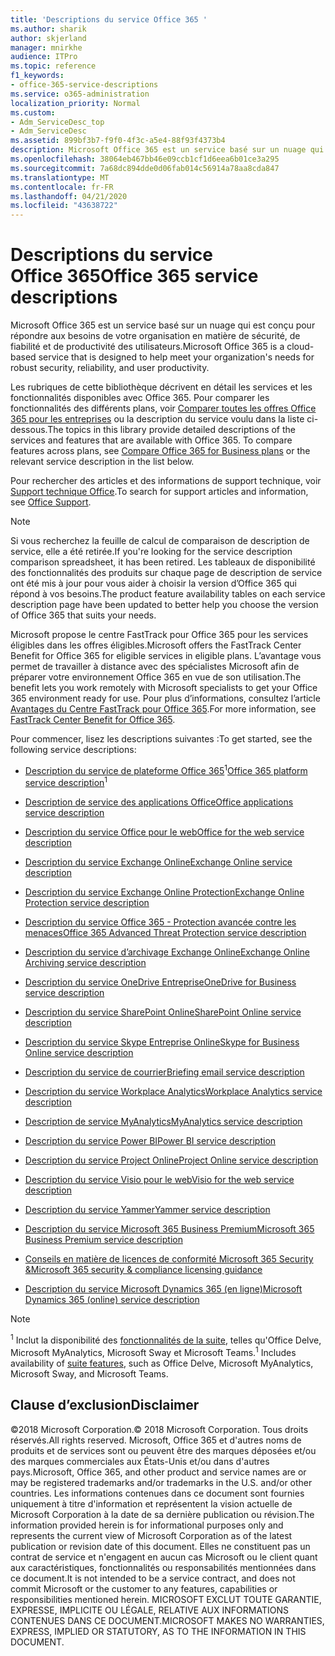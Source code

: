 ```yaml
---
title: 'Descriptions du service Office 365 '
ms.author: sharik
author: skjerland
manager: mnirkhe
audience: ITPro
ms.topic: reference
f1_keywords:
- office-365-service-descriptions
ms.service: o365-administration
localization_priority: Normal
ms.custom:
- Adm_ServiceDesc_top
- Adm_ServiceDesc
ms.assetid: 899bf3b7-f9f0-4f3c-a5e4-88f93f4373b4
description: Microsoft Office 365 est un service basé sur un nuage qui est conçu pour répondre aux besoins de votre organisation en matière de sécurité, de fiabilité et de productivité des utilisateurs.
ms.openlocfilehash: 38064eb467bb46e09ccb1cf1d6eea6b01ce3a295
ms.sourcegitcommit: 7a68dc894dde0d06fab014c56914a78aa8cda847
ms.translationtype: MT
ms.contentlocale: fr-FR
ms.lasthandoff: 04/21/2020
ms.locfileid: "43638722"
---
```

# <a name="office-365-service-descriptions"></a><span data-ttu-id="d73b6-103">Descriptions du service Office 365</span><span class="sxs-lookup"><span data-stu-id="d73b6-103">Office 365 service descriptions</span></span> 

<span data-ttu-id="d73b6-104">Microsoft Office 365 est un service basé sur un nuage qui est conçu pour répondre aux besoins de votre organisation en matière de sécurité, de fiabilité et de productivité des utilisateurs.</span><span class="sxs-lookup"><span data-stu-id="d73b6-104">Microsoft Office 365 is a cloud-based service that is designed to help meet your organization's needs for robust security, reliability, and user productivity.</span></span> 
  
<span data-ttu-id="d73b6-p101">Les rubriques de cette bibliothèque décrivent en détail les services et les fonctionnalités disponibles avec Office 365. Pour comparer les fonctionnalités des différents plans, voir [Comparer toutes les offres Office 365 pour les entreprises](https://go.microsoft.com/fwlink/?LinkID=799177&amp;clcid=0x409) ou la description du service voulu dans la liste ci-dessous.</span><span class="sxs-lookup"><span data-stu-id="d73b6-p101">The topics in this library provide detailed descriptions of the services and features that are available with Office 365. To compare features across plans, see [Compare Office 365 for Business plans](https://go.microsoft.com/fwlink/?LinkID=799177&amp;clcid=0x409) or the relevant service description in the list below.</span></span> 
  
<span data-ttu-id="d73b6-107">Pour rechercher des articles et des informations de support technique, voir [Support technique Office](https://support.office.com/).</span><span class="sxs-lookup"><span data-stu-id="d73b6-107">To search for support articles and information, see [Office Support](https://support.office.com/).</span></span>
  
> [!NOTE]
> <span data-ttu-id="d73b6-108">Si vous recherchez la feuille de calcul de comparaison de description de service, elle a été retirée.</span><span class="sxs-lookup"><span data-stu-id="d73b6-108">If you're looking for the service description comparison spreadsheet, it has been retired.</span></span> <span data-ttu-id="d73b6-109">Les tableaux de disponibilité des fonctionnalités des produits sur chaque page de description de service ont été mis à jour pour vous aider à choisir la version d’Office 365 qui répond à vos besoins.</span><span class="sxs-lookup"><span data-stu-id="d73b6-109">The product feature availability tables on each service description page have been updated to better help you choose the version of Office 365 that suits your needs.</span></span> 
  
<span data-ttu-id="d73b6-110">Microsoft propose le centre FastTrack pour Office 365 pour les services éligibles dans les offres éligibles.</span><span class="sxs-lookup"><span data-stu-id="d73b6-110">Microsoft offers the FastTrack Center Benefit for Office 365 for eligible services in eligible plans.</span></span> <span data-ttu-id="d73b6-111">L’avantage vous permet de travailler à distance avec des spécialistes Microsoft afin de préparer votre environnement Office 365 en vue de son utilisation.</span><span class="sxs-lookup"><span data-stu-id="d73b6-111">The benefit lets you work remotely with Microsoft specialists to get your Office 365 environment ready for use.</span></span> <span data-ttu-id="d73b6-112">Pour plus d’informations, consultez l’article [Avantages du Centre FastTrack pour Office 365](https://docs.microsoft.com/fasttrack/O365-fasttrack-benefit-for-office-365).</span><span class="sxs-lookup"><span data-stu-id="d73b6-112">For more information, see [FastTrack Center Benefit for Office 365](https://docs.microsoft.com/fasttrack/O365-fasttrack-benefit-for-office-365).</span></span>
  
<span data-ttu-id="d73b6-113">Pour commencer, lisez les descriptions suivantes :</span><span class="sxs-lookup"><span data-stu-id="d73b6-113">To get started, see the following service descriptions:</span></span>
  
- <span data-ttu-id="d73b6-114">[Description du service de plateforme Office 365](office-365-platform-service-description/office-365-platform-service-description.md)<sup>1</sup></span><span class="sxs-lookup"><span data-stu-id="d73b6-114">[Office 365 platform service description](office-365-platform-service-description/office-365-platform-service-description.md)<sup>1</sup></span></span>

- [<span data-ttu-id="d73b6-115">Description de service des applications Office</span><span class="sxs-lookup"><span data-stu-id="d73b6-115">Office applications service description</span></span>](office-applications-service-description/office-applications-service-description.md)

- [<span data-ttu-id="d73b6-116">Description du service Office pour le web</span><span class="sxs-lookup"><span data-stu-id="d73b6-116">Office for the web service description</span></span>](office-online-service-description/office-online-service-description.md)

- [<span data-ttu-id="d73b6-117">Description du service Exchange Online</span><span class="sxs-lookup"><span data-stu-id="d73b6-117">Exchange Online service description</span></span>](exchange-online-service-description/exchange-online-service-description.md)

- [<span data-ttu-id="d73b6-118">Description du service Exchange Online Protection</span><span class="sxs-lookup"><span data-stu-id="d73b6-118">Exchange Online Protection service description</span></span>](exchange-online-protection-service-description/exchange-online-protection-service-description.md)

- [<span data-ttu-id="d73b6-119">Description du service Office 365 - Protection avancée contre les menaces</span><span class="sxs-lookup"><span data-stu-id="d73b6-119">Office 365 Advanced Threat Protection service description</span></span>](office-365-advanced-threat-protection-service-description.md)

- [<span data-ttu-id="d73b6-120">Description du service d’archivage Exchange Online</span><span class="sxs-lookup"><span data-stu-id="d73b6-120">Exchange Online Archiving service description</span></span>](exchange-online-archiving-service-description/exchange-online-archiving-service-description.md)

- [<span data-ttu-id="d73b6-121">Description du service OneDrive Entreprise</span><span class="sxs-lookup"><span data-stu-id="d73b6-121">OneDrive for Business service description</span></span>](onedrive-for-business-service-description.md)

- [<span data-ttu-id="d73b6-122">Description du service SharePoint Online</span><span class="sxs-lookup"><span data-stu-id="d73b6-122">SharePoint Online service description</span></span>](sharepoint-online-service-description/sharepoint-online-service-description.md)

- [<span data-ttu-id="d73b6-123">Description du service Skype Entreprise Online</span><span class="sxs-lookup"><span data-stu-id="d73b6-123">Skype for Business Online service description</span></span>](skype-for-business-online-service-description/skype-for-business-online-service-description.md)

- [<span data-ttu-id="d73b6-124">Description du service de courrier</span><span class="sxs-lookup"><span data-stu-id="d73b6-124">Briefing email service description</span></span>](briefing-service-description.md)

- [<span data-ttu-id="d73b6-125">Description du service Workplace Analytics</span><span class="sxs-lookup"><span data-stu-id="d73b6-125">Workplace Analytics service description</span></span>](workplace-analytics-service-description.md)

- [<span data-ttu-id="d73b6-126">Description de service MyAnalytics</span><span class="sxs-lookup"><span data-stu-id="d73b6-126">MyAnalytics service description</span></span>](mya-service-description.md)

- [<span data-ttu-id="d73b6-127">Description du service Power BI</span><span class="sxs-lookup"><span data-stu-id="d73b6-127">Power BI service description</span></span>](power-bi-service-description.md)

- [<span data-ttu-id="d73b6-128">Description du service Project Online</span><span class="sxs-lookup"><span data-stu-id="d73b6-128">Project Online service description</span></span>](project-online-service-description/project-online-service-description.md)

- [<span data-ttu-id="d73b6-129">Description du service Visio pour le web</span><span class="sxs-lookup"><span data-stu-id="d73b6-129">Visio for the web service description</span></span>](visio-online-service-description/visio-online-service-description.md)

- [<span data-ttu-id="d73b6-130">Description du service Yammer</span><span class="sxs-lookup"><span data-stu-id="d73b6-130">Yammer service description</span></span>](yammer-service-description/yammer-service-description.md)

- [<span data-ttu-id="d73b6-131">Description du service Microsoft 365 Business Premium</span><span class="sxs-lookup"><span data-stu-id="d73b6-131">Microsoft 365 Business Premium service description</span></span>](microsoft-365-service-descriptions/microsoft-365-business-service-description.md)

- [<span data-ttu-id="d73b6-132">Conseils en matière de licences de conformité Microsoft 365 Security &</span><span class="sxs-lookup"><span data-stu-id="d73b6-132">Microsoft 365 security & compliance licensing guidance</span></span>](microsoft-365-service-descriptions/microsoft-365-tenantlevel-services-licensing-guidance/microsoft-365-security-compliance-licensing-guidance.md)

- [<span data-ttu-id="d73b6-133">Description du service Microsoft Dynamics 365 (en ligne)</span><span class="sxs-lookup"><span data-stu-id="d73b6-133">Microsoft Dynamics 365 (online) service description</span></span>](microsoft-dynamics-365-online-service-description.md)

> [!NOTE]
> <span data-ttu-id="d73b6-134"><sup>1</sup> Inclut la disponibilité des [fonctionnalités de la suite](https://docs.microsoft.com/office365/servicedescriptions/office-365-platform-service-description/office-365-suite-features), telles qu'Office Delve, Microsoft MyAnalytics, Microsoft Sway et Microsoft Teams.</span><span class="sxs-lookup"><span data-stu-id="d73b6-134"><sup>1</sup> Includes availability of [suite features](https://docs.microsoft.com/office365/servicedescriptions/office-365-platform-service-description/office-365-suite-features), such as Office Delve, Microsoft MyAnalytics, Microsoft Sway, and Microsoft Teams.</span></span>
  
## <a name="disclaimer"></a><span data-ttu-id="d73b6-135">Clause d’exclusion</span><span class="sxs-lookup"><span data-stu-id="d73b6-135">Disclaimer</span></span>

<span data-ttu-id="d73b6-136">&copy;2018 Microsoft Corporation.</span><span class="sxs-lookup"><span data-stu-id="d73b6-136">&copy; 2018 Microsoft Corporation.</span></span> <span data-ttu-id="d73b6-137">Tous droits réservés.</span><span class="sxs-lookup"><span data-stu-id="d73b6-137">All rights reserved.</span></span> <span data-ttu-id="d73b6-138">Microsoft, Office 365 et d'autres noms de produits et de services sont ou peuvent être des marques déposées et/ou des marques commerciales aux États-Unis et/ou dans d'autres pays.</span><span class="sxs-lookup"><span data-stu-id="d73b6-138">Microsoft, Office 365, and other product and service names are or may be registered trademarks and/or trademarks in the U.S. and/or other countries.</span></span> <span data-ttu-id="d73b6-139">Les informations contenues dans ce document sont fournies uniquement à titre d'information et représentent la vision actuelle de Microsoft Corporation à la date de sa dernière publication ou révision.</span><span class="sxs-lookup"><span data-stu-id="d73b6-139">The information provided herein is for informational purposes only and represents the current view of Microsoft Corporation as of the latest publication or revision date of this document.</span></span> <span data-ttu-id="d73b6-140">Elles ne constituent pas un contrat de service et n'engagent en aucun cas Microsoft ou le client quant aux caractéristiques, fonctionnalités ou responsabilités mentionnées dans ce document.</span><span class="sxs-lookup"><span data-stu-id="d73b6-140">It is not intended to be a service contract, and does not commit Microsoft or the customer to any features, capabilities or responsibilities mentioned herein.</span></span> <span data-ttu-id="d73b6-141">MICROSOFT EXCLUT TOUTE GARANTIE, EXPRESSE, IMPLICITE OU LÉGALE, RELATIVE AUX INFORMATIONS CONTENUES DANS CE DOCUMENT.</span><span class="sxs-lookup"><span data-stu-id="d73b6-141">MICROSOFT MAKES NO WARRANTIES, EXPRESS, IMPLIED OR STATUTORY, AS TO THE INFORMATION IN THIS DOCUMENT.</span></span>
 